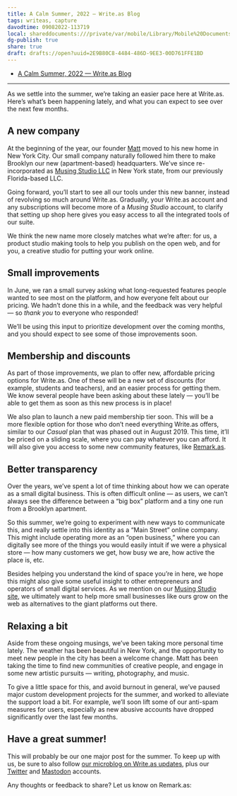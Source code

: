 ```yaml
---
title: A Calm Summer, 2022 — Write.as Blog
tags: writeas, capture
davodtime: 09082022-113719
local: shareddocuments:///private/var/mobile/Library/Mobile%20Documents/iCloud~md~obsidian/Documents/OBSHIDDIAN/drafts/2E9B80C8-4484-486D-9EE3-00D761FFE1BD.md
dg-publish: true
share: true
draft: drafts://open?uuid=2E9B80C8-4484-486D-9EE3-00D761FFE1BD
---
```


- [A Calm Summer, 2022 — Write.as Blog](https://write.as/blog/a-calm-summer-2022)

---
As we settle into the summer, we’re taking an easier pace here at Write.as. Here’s what’s been happening lately, and what you can expect to see over the next few months.

<!--more-->

## A new company

At the beginning of the year, our founder [Matt](https://write.as/matt/) moved to his new home in New York City. Our small company naturally followed him there to make Brooklyn our new (apartment-based) headquarters. We’ve since re-incorporated as [Musing Studio LLC](https://musing.studio/) in New York state, from our previously Florida-based LLC.

Going forward, you’ll start to see all our tools under this new banner, instead of revolving so much around Write.as. Gradually, your Write.as account and any subscriptions will become more of a _Musing Studio_ account, to clarify that setting up shop here gives you easy access to all the integrated tools of our suite.

We think the new name more closely matches what we’re after: for us, a product studio making tools to help you publish on the open web, and for you, a creative studio for putting your work online.

## Small improvements

In June, we ran a small survey asking what long-requested features people wanted to see most on the platform, and how everyone felt about our pricing. We hadn’t done this in a while, and the feedback was very helpful — so _thank you_ to everyone who responded!

We’ll be using this input to prioritize development over the coming months, and you should expect to see some of those improvements soon.

## Membership and discounts

As part of those improvements, we plan to offer new, affordable pricing options for Write.as. One of these will be a new set of discounts (for example, students and teachers), and an easier process for getting them. We know several people have been asking about these lately — you’ll be able to get them as soon as this new process is in place!

We also plan to launch a new paid membership tier soon. This will be a more flexible option for those who don’t need everything Write.as offers, similar to our _Casual_ plan that was phased out in August 2019. This time, it’ll be priced on a sliding scale, where you can pay whatever you can afford. It will also give you access to some new community features, like [Remark.as](https://remark.as).

## Better transparency

Over the years, we’ve spent a lot of time thinking about how we can operate as a small digital business. This is often difficult online — as users, we can’t always see the difference between a “big box” platform and a tiny one run from a Brooklyn apartment. 

So this summer, we’re going to experiment with new ways to communicate this, and really settle into this identity as a “Main Street” online company. This might include operating more as an “open business,” where you can digitally see more of the things you would easily intuit if we were a physical store — how many customers we get, how busy we are, how active the place is, etc.

Besides helping you understand the kind of space you’re in here, we hope this might also give some useful insight to other entrepreneurs and operators of small digital services. As we mention on our [Musing Studio site](https://musing.studio/about), we ultimately want to help more small businesses like ours grow on the web as alternatives to the giant platforms out there.

## Relaxing a bit

Aside from these ongoing musings, we’ve been taking more personal time lately. The weather has been beautiful in New York, and the opportunity to meet new people in the city has been a welcome change. Matt has been taking the time to find new communities of creative people, and engage in some new artistic pursuits — writing, photography, and music.

To give a little space for this, and avoid burnout in general, we’ve paused major custom development projects for the summer, and worked to alleviate the support load a bit. For example, we’ll soon lift some of our anti-spam measures for users, especially as new abusive accounts have dropped significantly over the last few months.

## Have a great summer!

This will probably be our one major post for the summer. To keep up with us, be sure to also follow [our microblog on Write.as updates](https://write.as/updates/), plus our [Twitter](https://twitter.com/writeas__) and [Mastodon](https://writing.exchange/@write_as) accounts.

Any thoughts or feedback to share? Let us know on Remark.as: <!--comment-->
